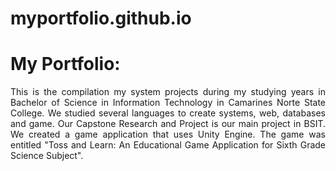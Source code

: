# myportfolio.github.io
<h1><b>My Portfolio:</b><br></h1>
<p style="text-align: justify">This is the compilation my system projects during my studying years in Bachelor of Science in Information Technology in Camarines Norte State College.
We studied several languages to create systems, web, databases and game. Our Capstone Research and Project is our main project in BSIT. We created a game 
application that uses Unity Engine. The game was entitled "Toss and Learn: An Educational Game Application for Sixth Grade Science Subject".</p>
